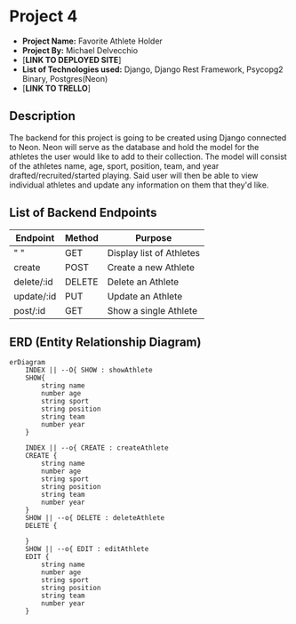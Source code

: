 # Project 4

- **Project Name:** Favorite Athlete Holder
- **Project By:** Michael Delvecchio
- [**LINK TO DEPLOYED SITE**]
- **List of Technologies used:** Django, Django Rest Framework, Psycopg2 Binary, Postgres(Neon)
- [**LINK TO TRELLO**]

## Description

The backend for this project is going to be created using Django connected to Neon. Neon will serve as the database and hold the model for the athletes the user would like to add to their collection. The model will consist of the athletes name, age, sport, position, team, and year drafted/recruited/started playing. Said user will then be able to view individual athletes and update any information on them that they'd like.

## List of Backend Endpoints

|  Endpoint  | Method |         Purpose          |
| ---------- | ------ | ------------------------ |
| " "        | GET    | Display list of Athletes |
| create     | POST   | Create a new Athlete     |
| delete/:id | DELETE | Delete an Athlete        |
| update/:id | PUT    | Update an Athlete        |
| post/:id   | GET    | Show a single Athlete    |

## ERD (Entity Relationship Diagram)

```mermaid
erDiagram
    INDEX || --O{ SHOW : showAthlete
    SHOW{
        string name
        number age
        string sport
        string position
        string team
        number year
    }

    INDEX || --o{ CREATE : createAthlete
    CREATE {
        string name
        number age
        string sport
        string position
        string team
        number year
    }
    SHOW || --o{ DELETE : deleteAthlete
    DELETE {

    }
    SHOW || --o{ EDIT : editAthlete
    EDIT {
        string name
        number age
        string sport
        string position
        string team
        number year
    }
